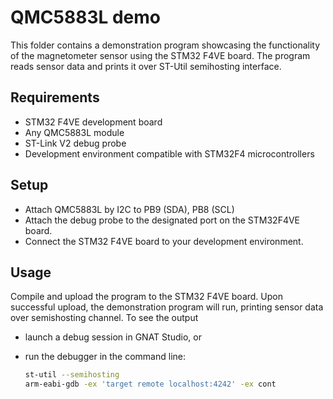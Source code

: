 # QMC5883L demo

This folder contains a demonstration program showcasing the functionality
of the magnetometer sensor using the STM32 F4VE board.
The program reads sensor data and prints it over ST-Util semihosting
interface.

## Requirements

* STM32 F4VE development board
* Any QMC5883L module
* ST-Link V2 debug probe
* Development environment compatible with STM32F4 microcontrollers

## Setup

* Attach QMC5883L by I2C to PB9 (SDA), PB8 (SCL)
* Attach the debug probe to the designated port on the STM32F4VE board.
* Connect the STM32 F4VE board to your development environment.

## Usage

Compile and upload the program to the STM32 F4VE board. Upon successful upload,
the demonstration program will run, printing sensor data over semishosting
channel. To see the output

* launch a debug session in GNAT Studio, or
* run the debugger in the command line:

  ```sh
  st-util --semihosting
  arm-eabi-gdb -ex 'target remote localhost:4242' -ex cont
  ```
